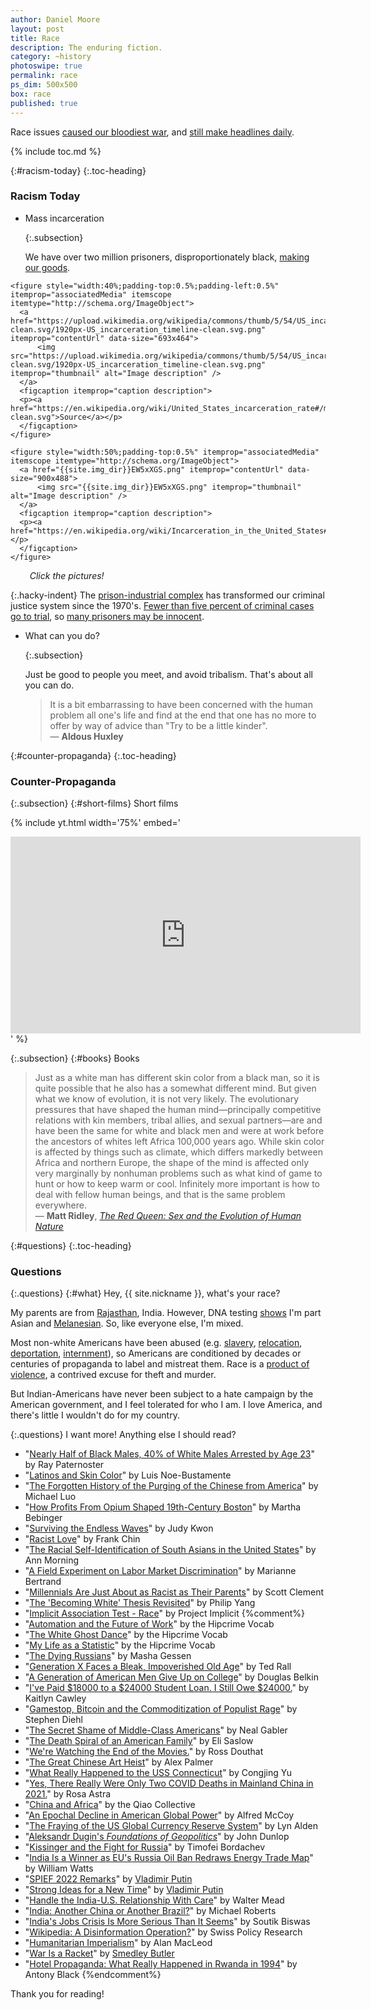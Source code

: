 ```yaml
---
author: Daniel Moore
layout: post
title: Race
description: The enduring fiction.
category: ~history
photoswipe: true
permalink: race
ps_dim: 500x500
box: race
published: true
---
```


Race issues [caused our bloodiest war](https://en.wikipedia.org/wiki/Origins_of_the_American_Civil_War), and [still make headlines daily](https://news.google.com/search?q=racism).

{% include toc.md %}

{:#racism-today}
{:.toc-heading}
### Racism Today

* <p>Mass incarceration</p>{:.subsection}

  We have over two million prisoners, disproportionately black, [making our goods](https://en.wikipedia.org/wiki/Penal_labor_in_the_United_States).

<div class="gallery my-gallery" data-pswp-uid="power-poc" itemscope itemtype="http://schema.org/ImageGallery">

    <figure style="width:40%;padding-top:0.5%;padding-left:0.5%" itemprop="associatedMedia" itemscope itemtype="http://schema.org/ImageObject">
      <a href="https://upload.wikimedia.org/wikipedia/commons/thumb/5/54/US_incarceration_timeline-clean.svg/1920px-US_incarceration_timeline-clean.svg.png" itemprop="contentUrl" data-size="693x464">
          <img src="https://upload.wikimedia.org/wikipedia/commons/thumb/5/54/US_incarceration_timeline-clean.svg/1920px-US_incarceration_timeline-clean.svg.png" itemprop="thumbnail" alt="Image description" />
      </a>
      <figcaption itemprop="caption description">
      <p><a href="https://en.wikipedia.org/wiki/United_States_incarceration_rate#/media/File:US_incarceration_timeline-clean.svg">Source</a></p>
      </figcaption>
    </figure>

    <figure style="width:50%;padding-top:0.5%" itemprop="associatedMedia" itemscope itemtype="http://schema.org/ImageObject">
      <a href="{{site.img_dir}}EW5xXGS.png" itemprop="contentUrl" data-size="900x488">
          <img src="{{site.img_dir}}EW5xXGS.png" itemprop="thumbnail" alt="Image description" />
      </a>
      <figcaption itemprop="caption description">
      <p><a href="https://en.wikipedia.org/wiki/Incarceration_in_the_United_States#/media/File:US_Prisoner_Demographics.svg">Source</a></p>
      </figcaption>
    </figure>

</div>

<i class="photoswipe-caption" style="padding-left:6.1%">Click the pictures!</i>

  {:.hacky-indent}
  The [prison-industrial complex](https://en.wikipedia.org/wiki/Prison%E2%80%93industrial_complex) has transformed our criminal justice system since the 1970's. [Fewer than five percent of criminal cases go to trial](http://web.archive.org/web/20181002152225/https://www.nybooks.com/articles/2014/11/20/why-innocent-people-plead-guilty/), so [many prisoners may be innocent](https://www.goodreads.com/notes/40848160-punishment-without-crime/71655209-daniel-moore).

* <p>What can you do?</p>{:.subsection}

  Just be good to people you meet, and avoid tribalism. That's about all you can do.

  > It is a bit embarrassing to have been concerned with the human problem all one's life and find at the end that one has no more to offer by way of advice than "Try to be a little kinder".
  <br> &mdash; **Aldous Huxley**

{:#counter-propaganda}
{:.toc-heading}
### Counter-Propaganda

{:.subsection}
{:#short-films}
Short films

{% include yt.html width='75%' embed='
<iframe width="560" height="315" src="https://www.youtube.com/embed/playlist?list=PL1X3qTzT40Vlv8m1NqHvT-Cx2ZlMGApo5" frameborder="0" gesture="media" allow="encrypted-media" allowfullscreen></iframe>
' %}

{:.subsection}
{:#books}
Books

> Just as a white man has different skin color from a black man, so it is quite possible that he also has a somewhat different mind. But given what we know of evolution, it is not very likely. The evolutionary pressures that have shaped the human mind—principally competitive relations with kin members, tribal allies, and sexual partners—are and have been the same for white and black men and were at work before the ancestors of whites left Africa 100,000 years ago. While skin color is affected by things such as climate, which differs markedly between Africa and northern Europe, the shape of the mind is affected only very marginally by nonhuman problems such as what kind of game to hunt or how to keep warm or cool. Infinitely more important is how to deal with fellow human beings, and that is the same problem everywhere.
<br> &mdash; **Matt Ridley**, [*The Red Queen: Sex and the Evolution of Human Nature*](https://www.goodreads.com/notes/18710681-the-red-queen/71655209-daniel-moore)

{:#questions}
{:.toc-heading}
### Questions

{:.questions}
{:#what}
Hey, {{ site.nickname }}, what's your race?

My parents are from [Rajasthan](https://en.wikipedia.org/wiki/Rajasthan), India. However, DNA testing [shows](http://ancstry.me/2wSTzVg) I'm part Asian and [Melanesian](https://en.wikipedia.org/wiki/Melanesians). So, like everyone else, I'm mixed.

Most non-white Americans have been abused (e.g. [slavery](https://en.wikipedia.org/wiki/Slavery_in_the_United_States), [relocation](https://en.wikipedia.org/wiki/Indian_removal), [deportation](https://en.wikipedia.org/wiki/Mexican_Repatriation), [internment](https://en.wikipedia.org/wiki/Internment_of_Japanese_Americans)), so&nbsp;Americans are conditioned by decades or centuries of propaganda to label and mistreat them. Race is a [product of violence](http://www.theatlantic.com/national/archive/2013/05/what-we-mean-when-we-say-race-is-a-social-construct/275872/), a contrived excuse for theft and murder.

But Indian-Americans have never been subject to a hate campaign by the American government, and I feel tolerated for who I am. I&nbsp;love America, and there's little I wouldn't do for my country.

{:.questions}
I want more! Anything else I should read?

* "[Nearly Half of Black Males, 40% of White Males Arrested by Age 23](https://bsos.umd.edu/featured-content/study-nearly-half-black-males)" by Ray Paternoster
* "[Latinos and Skin Color](https://www.pewresearch.org/hispanic/2021/11/04/majority-of-latinos-say-skin-color-impacts-opportunity-in-america-and-shapes-daily-life/)" by Luis Noe-Bustamente
* "[The Forgotten History of the Purging of the Chinese from America](https://www.newyorker.com/news/daily-comment/the-forgotten-history-of-the-purging-of-chinese-from-america)" by Michael Luo
* "[How Profits From Opium Shaped 19th-Century Boston](https://www.wbur.org/news/2017/07/31/opium-boston-history)" by Martha Bebinger
* "[Surviving the Endless Waves](https://laist.com/news/race-in-la-surviving-the-endless-waves)" by Judy Kwon
* "[Racist Love](https://www.dartmouth.edu/~hist32/Hist33/chin%20Racist%20Love.pdf)" by Frank Chin
* "[The Racial Self-Identification of South Asians in the United States](https://as.nyu.edu/content/dam/nyu-as/faculty/documents/S.Asian.Race.ID.JEMS.January.2001.pdf)" by Ann Morning
* "[A Field Experiment on Labor Market Discrimination](https://www.nber.org/system/files/working_papers/w9873/w9873.pdf)" by Marianne Bertrand
* "[Millennials Are Just About as Racist as Their Parents](https://www.washingtonpost.com/news/wonk/wp/2015/04/07/white-millennials-are-just-about-as-racist-as-their-parents/)" by Scott Clement
* "[The 'Becoming White' Thesis Revisited](https://digitalcommons.kennesaw.edu/cgi/viewcontent.cgi?article=1096&context=jpps)" by Philip Yang
* "[Implicit Association Test - Race](https://implicit.harvard.edu/implicit/takeatest.html)" by Project Implicit
{%comment%}
* "[Automation and the Future of Work](http://hipcrimevocab.com/2016/04/19/automation-and-the-future-of-work-black-lives-matter/#main)" by the Hipcrime Vocab
* "[The White Ghost Dance](http://hipcrimevocab.com/2016/09/08/the-dying-americans-2/#main)" by the Hipcrime Vocab
* "[My Life as a Statistic](http://hipcrimevocab.com/2019/01/30/my-life-as-a-statistic/)" by the Hipcrime Vocab
* "[The Dying Russians](https://www.nybooks.com/daily/2014/09/02/dying-russians/)" by Masha Gessen
* "[Generation X Faces a Bleak, Impoverished Old Age](https://rall.com/2019/10/21/generation-x-faces-a-bleak-impoverished-old-age)" by Ted Rall
* "[A Generation of American Men Give Up on College](https://www.wsj.com/articles/college-university-fall-higher-education-men-women-enrollment-admissions-back-to-school-11630948233)" by Douglas Belkin
* "[I've Paid $18000 to a $24000 Student Loan. I Still Owe $24000.](https://www.bustle.com/p/ive-paid-18000-to-a-24000-student-loan-i-still-owe-24000-9000788)" by Kaitlyn Cawley
* "[Gamestop, Bitcoin and the Commoditization of Populist Rage](https://www.stephendiehl.com/blog/gamestop.html)" by Stephen Diehl
* "[The Secret Shame of Middle-Class Americans](https://www.theatlantic.com/magazine/archive/2016/05/my-secret-shame/476415/)" by Neal Gabler
* "[The Death Spiral of an American Family](https://www.washingtonpost.com/nation/2022/03/20/intergenerational-wealth-middle-class-spiral)" by Eli Saslow
* "[We're Watching the End of the Movies.](https://www.nytimes.com/2022/03/25/opinion/oscars-movies-end.html?unlocked_article_code=AAAAAAAAAAAAAAAACEIPuomT1JKd6J17Vw1cRCfTTMQmqxCdw_PIxftm3iWka3DODmwfiOMNAo6B_EGKYrFobsEomjGcWt5MK_oiQvA0zvNaOwYlbTiUlaa-ucZPJTQp-8X0V3kq3pnJUPdn-jW2MjTkJqIlyebh-k_WYDP1C6Lf1Wkic11l8ZJhdF2p3SMY1-ySRL4Or9p92_clB5x8QjoSNmLd77SzVUIIaJjRZQrc6wI2R-hfRTnR-NaX4LoHew1XYknUGDI9uS1vrYMBZ65Eefr3PBUie8HhgLkOCmUOLIehB5E5R4a8hKzyaMqVsLSHSMnSq_x88II1&smid=url-share)" by Ross Douthat
* "[The Great Chinese Art Heist](https://www.gq.com/story/the-great-chinese-art-heist)" by Alex Palmer
* "[What Really Happened to the USS Connecticut](https://metallicman.com/uss-connecticut-black-operations-submarine-south-china-sea-ram-mountain-what-really-happened/)" by Congjing Yu
* "[Yes, There Really Were Only Two COVID Deaths in Mainland China in 2021.](https://www.liberationnews.org/yes-there-really-were-only-two-covid-deaths-in-mainland-china-in-2021-heres-how-they-did-it/)" by Rosa Astra
* "[China and Africa](https://www.qiaocollective.com/education/chinaandafricareadinglist)" by the Qiao Collective
* "[An Epochal Decline in American Global Power](https://www.commondreams.org/views/2022/01/18/epochal-decline-american-global-power)" by Alfred McCoy
* "[The Fraying of the US Global Currency Reserve System](https://www.lynalden.com/fraying-petrodollar-system/)" by Lyn Alden
* "[Aleksandr Dugin's *Foundations of Geopolitics*](https://web.archive.org/web/20160607175004/https://www2.gwu.edu/~ieresgwu/assets/docs/demokratizatsiya%20archive/GWASHU_DEMO_12_1/John%20Dunlop%20Aleksandr%20Dugin's%20Foundations%20of%20Geopolitics.pdf)" by John Dunlop
* "[Kissinger and the Fight for Russia](https://valdaiclub.com/a/highlights/kissinger-and-the-fight-for-russia/)" by Timofei Bordachev
* "[India Is a Winner as EU's Russia Oil Ban Redraws Energy Trade Map](https://www.marketwatch.com/story/why-india-is-set-to-win-big-as-eu-bans-russian-oil-imports-11654021874)" by William Watts
* "[SPIEF 2022 Remarks](http://en.kremlin.ru/events/president/news/69039#:~:text=The%C2%A0model%20of%C2%A0total%20domination)" by [Vladimir Putin](https://en.wikipedia.org/wiki/Vladimir_Putin)
* "[Strong Ideas for a New Time](http://en.kremlin.ru/events/president/news/69039)" by [Vladimir Putin](https://en.wikipedia.org/wiki/Vladimir_Putin)
* "[Handle the India-U.S. Relationship With Care](https://wsj.com/articles/india-handle-with-care-modi-china-russia-narendra-democracy-hindu-america-blinken-11654539987?mod=hp_opin_pos_4#cxrecs_s)" by Walter Mead
* "[India: Another China or Another Brazil?](https://thenextrecession.wordpress.com/2019/05/19/india-another-china-or-another-brazil/)" by Michael Roberts
* "[India's Jobs Crisis Is More Serious Than It Seems](https://www.bbc.com/news/world-asia-india-59870297)" by Soutik Biswas
* "[Wikipedia: A Disinformation Operation?](https://swprs.org/wikipedia-disinformation-operation/#content)" by Swiss Policy Research
* "[Humanitarian Imperialism](https://fair.org/home/humanitarian-imperialism/)" by Alan MacLeod
* "[War Is a Racket](https://ratical.org/ratville/CAH/warisaracket.html)" by [Smedley Butler](https://en.wikipedia.org/wiki/Smedley_Butler)
* "[Hotel Propaganda: What Really Happened in Rwanda in 1994](https://www.globalresearch.ca/hotel-propaganda-what-really-happened-in-rwanda-in-1994/5403235)" by Antony Black
{%endcomment%}

Thank you for reading!
